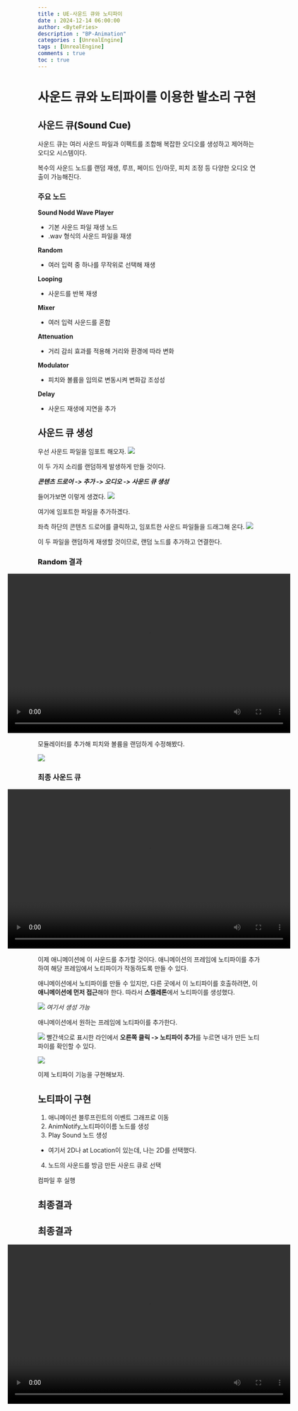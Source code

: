 ```yaml
---
title : UE-사운드 큐와 노티파이
date : 2024-12-14 06:00:00
author: <ByteFries>
description : "BP-Animation"
categories : [UnrealEngine]
tags : [UnrealEngine]
comments : true
toc : true
---
```


# <span style = "font-weight: 800;">사운드 큐와 노티파이를 이용한 발소리 구현</span>

## <span style = "font-weight: 800;">사운드 큐(Sound Cue)</span>
사운드 큐는 여러 사운드 파일과 이펙트를 조합해 복잡한 오디오를 생성하고 제어하는 오디오 시스템이다.

복수의 사운드 노드를 랜덤 재생, 루프, 페이드 인/아웃, 피치 조정 등 다양한 오디오 연출이 가능해진다.

### <span style = "font-weight: 800;">주요 노드</span>

**Sound Nodd Wave Player**
  - 기본 사운드 파일 재생 노드
  - .wav 형식의 사운드 파일을 재생

**Random**
  - 여러 입력 중 하나를 무작위로 선택해 재생

**Looping**
  - 사운드를 반복 재생

**Mixer**
  - 여러 입력 사운드를 혼합

**Attenuation**
  - 거리 감쇠 효과를 적용해 거리와 환경에 따라 변화

**Modulator**
  - 피치와 볼륨을 임의로 변동시켜 변화감 조성성

**Delay**
  - 사운드 재생에 지연을 추가

## <span style = "font-weight: 800;">사운드 큐 생성</span>

우선 사운드 파일을 임포트 해오자.
![](/assets/image/2024-12-15/import1.png)

이 두 가지 소리를 랜덤하게 발생하게 만들 것이다.

***콘텐츠 드로어 -> 추가 -> 오디오 -> 사운드 큐 생성***

들어가보면 이렇게 생겼다.
![](/assets/image/2024-12-15/edit1.png)

여기에 임포트한 파일을 추가하겠다.

좌측 하단의 콘텐츠 드로어를 클릭하고, 임포트한 사운드 파일들을 드래그해 온다.
![](/assets/image/2024-12-15/edit2.png)

이 두 파일을 랜덤하게 재생할 것이므로, 랜덤 노드를 추가하고 연결한다.

### <span style = "font-weight: 800;">Random 결과</span>

<div style="display: flex; justify-content: center; align-items: center;">
  <video width="640" height="360" autoplay controls>
    <source src="/assets/mp4/24-12-15/random.mkv" type="video/webm">
    Your browser does not support the video tag.
  </video>
</div>

모듈레이터를 추가해 피치와 볼륨을 랜덤하게 수정해봤다.

![](/assets/image/2024-12-15/edit3.png)

### <span style = "font-weight: 800;">최종 사운드 큐</span>

<div style="display: flex; justify-content: center; align-items: center;">
  <video width="640" height="360" autoplay controls>
    <source src="/assets/mp4/24-12-15/module.mkv" type="video/webm">
    Your browser does not support the video tag.
  </video>
</div>

이제 애니메이션에 이 사운드를 추가할 것이다.
애니메이션의 프레임에 노티파이를 추가하여 해당 프레임에서 노티파이가 작동하도록 만들 수 있다.

애니메이션에서 노티파이를 만들 수 있지만, 다른 곳에서 이 노티파이를 호출하려면, 이 **애니메이션에 먼저 접근**해야 한다. 따라서 **스켈레톤**에서 노티파이를 생성했다.

![](/assets/image/2024-12-15/createNotify1.png)
_여기서 생성 가능_

애니메이션에서 원하는 프레임에 노티파이를 추가한다.

![](/assets/image/2024-12-15/addNotify1.png)
빨간색으로 표시한 라인에서 **오른쪽 클릭 -> 노티파이 추가**를 누르면 내가 만든 노티파이를 확인할 수 있다.

![](/assets/image/2024-12-15/addNotify2.png)


이제 노티파이 기능을 구현해보자.

## <span style = "font-weight: 800;">노티파이 구현</span>

1. 애니메이션 블루프린트의 이벤트 그래프로 이동
2. AnimNotify_노티파이이름 노드를 생성
3. Play Sound 노드 생성
  - 여기서 2D나 at Location이 있는데, 나는 2D를 선택했다.
4. 노드의 사운드를 방금 만든 사운드 큐로 선택
  
컴파일 후 실행
## <span style = "font-weight: 800;">최종결과</span>

## 최종결과

<div style="display: flex; justify-content: center; align-items: center;">
  <video width="640" height="360" autoplay controls>
    <source src="/assets/mp4/24-12-15/result.mkv" type="video/webm">
    Your browser does not support the video tag.
  </video>
</div>
